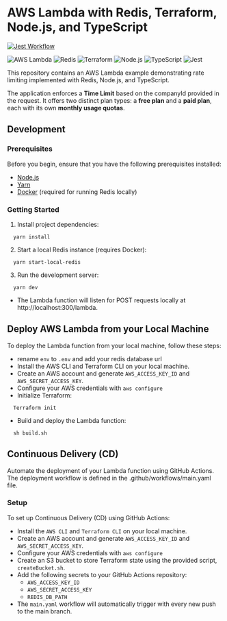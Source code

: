 # AWS Lambda with Redis, Terraform, Node.js, and TypeScript

[![Jest Workflow](https://github.com/claudivanfilho/aws-lambda-redis-terraform-app/actions/workflows/tests.yaml/badge.svg)](https://github.com/claudivanfilho/aws-lambda-redis-terraform-app/actions/workflows/tests.yaml)

![AWS Lambda](https://img.shields.io/badge/AWS%20Lambda-Serverless-orange)
![Redis](https://img.shields.io/badge/Redis-Caching-red)
![Terraform](https://img.shields.io/badge/Terraform-Infrastructure%20as%20Code-blueviolet)
![Node.js](https://img.shields.io/badge/Node.js-Server%20Runtime-brightgreen)
![TypeScript](https://img.shields.io/badge/TypeScript-Language-blue)
![Jest](https://img.shields.io/badge/Jest-Testing-green)

This repository contains an AWS Lambda example demonstrating rate limiting implemented with Redis, Node.js, and TypeScript.

The application enforces a **Time Limit** based on the companyId provided in the request. It offers two distinct plan types: a **free plan** and a **paid plan**, each with its own **monthly usage quotas**.

## Development

### Prerequisites

Before you begin, ensure that you have the following prerequisites installed:

- [Node.js](https://nodejs.org/)
- [Yarn](https://yarnpkg.com/)
- [Docker](https://www.docker.com/) (required for running Redis locally)

### Getting Started

1. Install project dependencies:

```shell
  yarn install
```

2. Start a local Redis instance (requires Docker):

```shell
  yarn start-local-redis
```

3. Run the development server:

```shell
  yarn dev
```

- The Lambda function will listen for POST requests locally at http://localhost:300/lambda.

## Deploy AWS Lambda from your Local Machine

To deploy the Lambda function from your local machine, follow these steps:

- rename `env` to `.env` and add your redis database url
- Install the AWS CLI and Terraform CLI on your local machine.
- Create an AWS account and generate `AWS_ACCESS_KEY_ID` and `AWS_SECRET_ACCESS_KEY`.
- Configure your AWS credentials with `aws configure`
- Initialize Terraform:

```shell
  Terraform init
```

- Build and deploy the Lambda function:

```shell
  sh build.sh
```

## Continuous Delivery (CD)

Automate the deployment of your Lambda function using GitHub Actions. The deployment workflow is defined in the .github/workflows/main.yaml file.

### Setup

To set up Continuous Delivery (CD) using GitHub Actions:

- Install the `AWS CLI` and `Terraform CLI` on your local machine.
- Create an AWS account and generate `AWS_ACCESS_KEY_ID` and `AWS_SECRET_ACCESS_KEY`.
- Configure your AWS credentials with `aws configure`
- Create an S3 bucket to store Terraform state using the provided script, `createBucket.sh`.
- Add the following secrets to your GitHub Actions repository:
  - `AWS_ACCESS_KEY_ID`
  - `AWS_SECRET_ACCESS_KEY`
  - `REDIS_DB_PATH`
- The `main.yaml` workflow will automatically trigger with every new push to the main branch.

